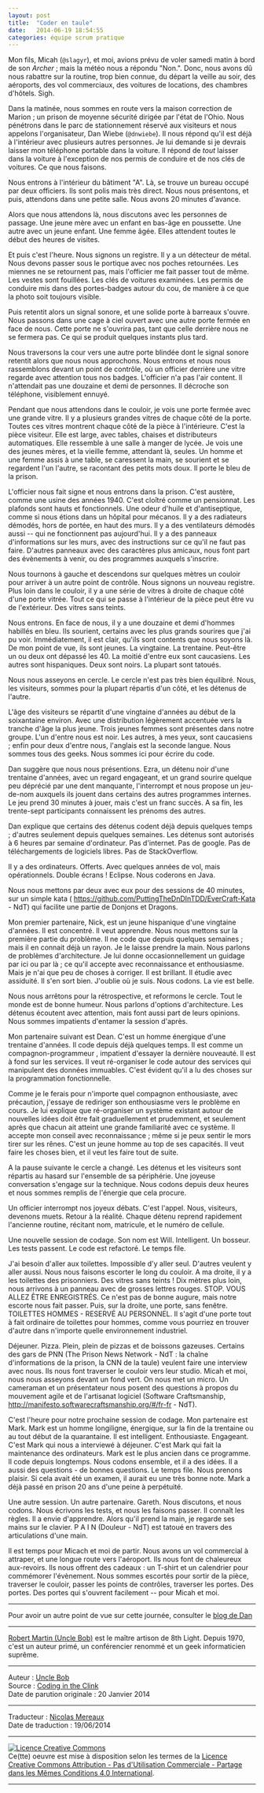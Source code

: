 ```yaml
---
layout: post
title:  "Coder en taule"
date:   2014-06-19 18:54:55
categories: équipe scrum pratique
---
```

Mon fils, Micah (`@slagyr`), et moi, avions prévu de voler samedi matin à bord de son _Archer_ ; mais la météo nous a répondu "Non.". Donc, nous avons dû nous rabattre sur la routine, trop bien connue, du départ la veille au soir, des aéroports, des vol commerciaux, des voitures de locations, des chambres d'hôtels. Sigh.

Dans la matinée, nous sommes en route vers la maison correction de Marion ; un prison de moyenne sécurité dirigée par l'état de l'Ohio. Nous pénétrons dans le parc de stationnement réservé aux visiteurs et nous appelons l'organisateur, Dan Wiebe (`@dnwiebe`). Il nous répond qu'il est déjà à l'intérieur avec plusieurs autres personnes. Je lui demande si je devrais laisser mon téléphone portable dans la voiture. Il répond de _tout_ laisser dans la voiture à l'exception de nos permis de conduire et de nos clés de voitures. Ce que nous faisons.

Nous entrons à l'intérieur du bâtiment "A". Là, se trouve un bureau occupé par deux officiers. Ils sont polis mais très direct. Nous nous présentons, et puis, attendons dans une petite salle. Nous avons 20 minutes d'avance.

Alors que nous attendons là, nous discutons avec les personnes de passage. Une jeune mère avec un enfant en bas-âge en poussette. Une autre avec un jeune enfant. Une femme âgée. Elles attendent toutes le début des heures de visites.

Et puis c'est l'heure. Nous signons un registre. Il y a un détecteur de métal. Nous devons passer sous le portique avec nos poches retournées. Les miennes ne se retournent pas, mais l'officier me fait passer tout de même. Les vestes sont fouillées. Les clés de voitures examinées. Les permis de conduire mis dans des portes-badges autour du cou, de manière à ce que la photo soit toujours visible.

Puis retentit alors un signal sonore, et une solide porte à barreaux s'ouvre. Nous passons dans une cage à ciel ouvert avec une autre porte fermée en face de nous. Cette porte ne s'ouvrira pas, tant que celle derrière nous ne se fermera pas. Ce qui se produit quelques instants plus tard.

Nous traversons la cour vers une autre porte blindée dont le signal sonore retentit alors que nous nous approchons. Nous entrons et nous nous rassemblons devant un point de contrôle, où un officier derrière une vitre regarde avec attention tous nos badges. L'officier n'a pas l'air content. Il n'attendait pas une douzaine et demi de personnes. Il décroche son téléphone, visiblement ennuyé.

Pendant que nous attendons dans le couloir, je vois une porte fermée avec une grande vitre. Il y a plusieurs grandes vitres de chaque côté de la porte. Toutes ces vitres montrent chaque côté de la pièce à l'intérieure. C'est la pièce visiteur. Elle est large, avec tables, chaises et distributeurs automatiques. Elle ressemble à une salle à manger de lycée. Je vois une des jeunes mères, et la vieille femme, attendant là, seules. Un homme et une femme assis à une table, se caressent la main, se sourient et se regardent l'un l'autre, se racontant des petits mots doux. Il porte le bleu de la prison. 

L'officier nous fait signe et nous entrons dans la prison. C'est austère, comme une usine des années 1940. C'est cloîtré comme un pensionnat. Les plafonds sont hauts et fonctionnels. Une odeur d'huile et d'antiseptique, comme si nous étions dans un hôpital pour mécanos. Il y a des radiateurs démodés, hors de portée, en haut des murs. Il y a des ventilateurs démodés aussi -- qui ne fonctionnent pas aujourd'hui. Il y a des panneaux d'informations sur les murs, avec des instructions sur ce qu'il ne faut pas faire. D'autres panneaux avec des caractères plus amicaux, nous font part des évènements à venir, ou des programmes auxquels s'inscrire.

Nous tournons à gauche et descendons sur quelques mètres un couloir pour arriver à un autre point de contrôle. Nous signons un nouveau registre. Plus loin dans le couloir, il y a une série de vitres à droite de chaque côté d'une porte vitrée. Tout ce qui se passe à l'intérieur de la pièce peut être vu de l'extérieur. Des vitres sans teints.

Nous entrons. En face de nous, il y a une douzaine et demi d'hommes habillés en bleu. Ils sourient, certains avec les plus grands sourires que j'ai pu voir. Immédiatement, il est clair, qu'ils sont contents que nous soyons là. De mon point de vue, ils sont jeunes. La vingtaine. La trentaine. Peut-être un ou deux ont dépassé les 40. La moitié d'entre eux sont caucasiens. Les autres sont hispaniques. Deux sont noirs. La plupart sont tatoués.

Nous nous asseyons en cercle. Le cercle n'est pas très bien équilibré. Nous, les visiteurs, sommes pour la plupart répartis d'un côté, et les détenus de l'autre.

L'âge des visiteurs se répartit d'une vingtaine d'années au début de la soixantaine environ. Avec une distribution légèrement accentuée vers la tranche d'âge la plus jeune. Trois jeunes femmes sont présentes dans notre groupe. L'un d'entre nous est noir. Les autres, à mes yeux, sont caucasiens ; enfin pour deux d'entre nous, l'anglais est la seconde langue. Nous sommes tous des geeks. Nous sommes ici pour écrire du code.

Dan suggère que nous nous présentions. Ezra, un détenu noir d'une trentaine d'années, avec un regard engageant, et un grand sourire quelque peu déprécié par une dent manquante, l'interrompt et nous propose un jeu-de-nom auxquels ils jouent dans certains des autres programmes internes. Le jeu prend 30 minutes à jouer, mais c'est un franc succès. A sa fin, les trente-sept participants connaissent les prénoms des autres. 

Dan explique que certains des détenus codent déjà depuis quelques temps ; d'autres seulement depuis quelques semaines. Les détenus sont autorisés à 6 heures par semaine d'ordinateur. Pas d'internet. Pas de google. Pas de téléchargements de logiciels libres. Pas de StackOverflow.

Il y a des ordinateurs. Offerts. Avec quelques années de vol, mais opérationnels. Double écrans ! Eclipse. Nous coderons en Java.

Nous nous mettons par deux avec eux pour des sessions de 40 minutes, sur un simple kata ( https://github.com/PuttingTheDnDInTDD/EverCraft-Kata - NdT) qui facilite une partie de Donjons et Dragons.

Mon premier partenaire, Nick, est un jeune hispanique d'une vingtaine d'années. Il est concentré. Il veut apprendre. Nous nous mettons sur la première partie du problème. Il ne code que depuis quelques semaines ; mais il en connait déjà un rayon. Je le laisse prendre la main. Nous parlons de problèmes d'architecture. Je lui donne occasionnellement un guidage par ici ou par là ; ce qu'il accepte avec reconnaissance et enthousiasme. Mais je n'ai que peu de choses à corriger. Il est brillant. Il étudie avec assiduité. Il s'en sort bien. J'oublie où je suis. Nous codons. La vie est belle.

Nous nous arrêtons pour la rétrospective, et reformons le cercle. Tout le monde est de bonne humeur. Nous parlons d'options d'architecture. Les détenus écoutent avec attention, mais font aussi part de leurs opinions. Nous sommes impatients d'entamer la session d'après.

Mon partenaire suivant est Dean. C'est un homme énergique d'une trentaine d'années. Il code depuis déjà quelques temps. Il est comme un compagnon-programmeur , impatient d'essayer la dernière nouveauté. Il est à fond sur les services. Il veut ré-organiser le code autour des services qui manipulent des données immuables. C'est évident qu'il a lu des choses sur la programmation fonctionnelle.

Comme je le ferais pour n'importe quel compagnon enthousiaste, avec précaution, j'essaye  de rediriger son enthousiasme vers le problème en cours. Je lui explique que ré-organiser un système existant autour de nouvelles idées doit être fait graduellement et prudemment, et seulement après que chacun ait atteint une grande familiarité avec ce système. Il accepte  mon conseil avec reconnaissance ; même si je peux sentir le mors tirer sur les rênes. C'est un jeune homme au top de ses capacités. Il veut faire les choses bien, et il veut les faire tout de suite.

A la pause suivante le cercle a changé. Les détenus et les visiteurs sont répartis au hasard sur l'ensemble de sa périphérie. Une joyeuse conversation s'engage sur la technique. Nous codons depuis deux heures et nous sommes remplis de l'énergie que cela procure.

Un officier interrompt nos joyeux débats. C'est l'appel. Nous, visiteurs, devenons muets. Retour à la réalité. Chaque détenu reprend rapidement l'ancienne routine, récitant nom, matricule, et le numéro de cellule.

Une nouvelle session de codage. Son nom est Will. Intelligent. Un bosseur. Les tests passent. Le code est refactoré. Le temps file.

J'ai besoin d'aller aux toilettes. Impossible d'y aller seul. D'autres veulent y aller aussi. Nous nous faisons escorter le long du couloir. A ma droite, il y a les toilettes des prisonniers. Des vitres sans teints ! Dix mètres plus loin, nous arrivons à un panneau avec de grosses lettres rouges. STOP. VOUS ALLEZ ÊTRE ENREGISTRÉS. Ce n'est pas de bonne augure, mais notre escorte nous fait passer. Puis, sur la droite, une porte, sans fenêtre. TOILETTES HOMMES - RESERVÉ AU PERSONNEL. Il s'agit d'une porte tout à fait ordinaire de toilettes pour hommes, comme vous pourriez en trouver d'autre dans n'importe quelle environnement industriel. 

Déjeuner. Pizza. Plein, plein de pizzas et de boissons gazeuses. Certains des gars de PNN (The Prison News Network - NdT : la chaîne d'informations de la prison, la CNN de la taule) veulent faire une interview avec nous. Ils nous font traverser le couloir vers leur studio. Micah et moi, nous nous asseyons devant un fond vert. On nous met un micro. Un cameraman et un présentateur nous posent des questions à propos du mouvement agile et de l'artisanat logiciel (Software Craftsmanship, http://manifesto.softwarecraftsmanship.org/#/fr-fr - NdT).

C'est l'heure pour notre prochaine session de codage. Mon partenaire est Mark. Mark est un homme longiligne, énergique, sur la fin de la trentaine ou au tout début de la quarantaine. Il est intelligent. Enthousiaste. Engageant. C'est Mark qui nous a interviewé à déjeuner. C'est Mark qui fait la maintenance des ordinateurs. Mark est le plus ancien dans ce programme. Il code depuis longtemps. Nous codons ensemble, et il a des idées. Il a aussi des questions - de bonnes questions. Le temps file. Nous prenons plaisir. Si cela avait été un examen, il aurait eu une très bonne note. Mark a déjà passé en prison 20 ans d'une peine à perpétuité.

Une autre session. Un autre partenaire. Gareth. Nous discutons, et nous codons. Nous écrivons les tests, et nous les faisons passer. Il connaît les règles. Il a envie d'apprendre. Alors qu'il prend la main, je regarde ses mains sur le clavier. P A I N (Douleur - NdT) est tatoué en travers des articulations d'une main.

Il est temps pour Micach et moi de partir. Nous avons un vol commercial à attraper, et une longue route vers l'aéroport. Ils nous font de chaleureux aux-revoirs. Ils nous offrent des cadeaux : un T-shirt et un calendrier pour commémorer l'évènement. Nous sommes escortés pour sortir de la pièce, traverser le couloir, passer les points de contrôles, traverser les portes. Des portes. Des portes qui s'ouvrent facilement -- pour Micah et moi.

---

Pour avoir un autre point de vue sur cette journée, consulter le [blog de Dan](http://javaguys.wordpress.com/2014/01/19/coding-in-the-clink-9-in-the-can-part-i/)

---

[Robert Martin (Uncle Bob)](http://www.8thlight.com/team/uncle-bob) est le maître artison de 8th Light. Depuis 1970, c'est un auteur primé, un conférencier renommé et un geek informaticien suprême.

---
Auteur : [Uncle Bob](http://www.8thlight.com/team/uncle-bob)  
Source : [Coding in the Clink](http://blog.8thlight.com/uncle-bob/2014/01/20/Marion_Correctional.html)  
Date de parution originale : 20 Janvier 2014  

---
Traducteur : [Nicolas Mereaux](http://www.les-traducteurs-agiles.org/traducteurs.html)  
Date de traduction : 19/06/2014  

---

<a rel="license" href="http://creativecommons.org/licenses/by-nc-sa/4.0/"><img alt="Licence Creative Commons" style="border-width:0" src="http://i.creativecommons.org/l/by-nc-sa/4.0/88x31.png" /></a><br />Ce(tte) oeuvre est mise à disposition selon les termes de la <a rel="license" href="http://creativecommons.org/licenses/by-nc-sa/4.0/">Licence Creative Commons Attribution - Pas d'Utilisation Commerciale - Partage dans les Mêmes Conditions 4.0 International</a>.

---